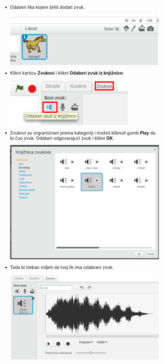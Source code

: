 + Odaberi lika kojem želiš dodati zvuk.
    
    ![screenshot](images/sprite-select.png)

+ Klikni karticu **Zvukovi** i klikni **Odaberi zvuk iz knjižnice**:
    
    ![screenshot](images/import-sound.png)

+ Zvukovi su orgranizirani prema kategoriji i možeš kliknuti gumb **Play** da bi čuo zvuk. Odaberi odgovarajući zvuk i klikni **OK**.
    
    ![screenshot](images/choose-sound.png)

+ Tada bi trebao vidjeti da tvoj lik ima odabrani zvuk.
    
    ![screenshot](images/sound-imported.png)